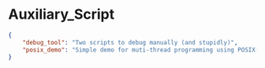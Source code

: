 # Auxiliary_Script

```json
{
    "debug_tool": "Two scripts to debug manually (and stupidly)",
    "posix_demo": "Simple demo for muti-thread programming using POSIX(pthread.h) in Unix"
}
```




